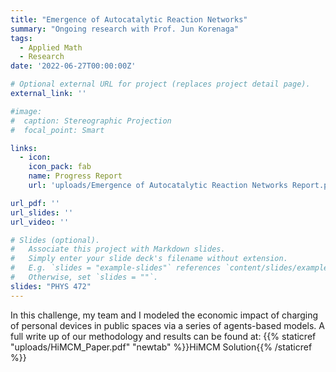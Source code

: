 ```yaml
---
title: "Emergence of Autocatalytic Reaction Networks"
summary: "Ongoing research with Prof. Jun Korenaga"
tags:
  - Applied Math
  - Research
date: '2022-06-27T00:00:00Z'

# Optional external URL for project (replaces project detail page).
external_link: ''

#image: 
#  caption: Stereographic Projection
#  focal_point: Smart

links:
  - icon: 
    icon_pack: fab
    name: Progress Report
    url: 'uploads/Emergence of Autocatalytic Reaction Networks Report.pdf'

url_pdf: ''
url_slides: ''
url_video: ''

# Slides (optional).
#   Associate this project with Markdown slides.
#   Simply enter your slide deck's filename without extension.
#   E.g. `slides = "example-slides"` references `content/slides/example-slides.md`.
#   Otherwise, set `slides = ""`.
slides: "PHYS 472"
---
```



In this challenge, my team and I modeled the economic impact of charging of personal devices in public spaces via a series of agents-based models. A full write up of our methodology and results can be found at: {{% staticref "uploads/HiMCM_Paper.pdf" "newtab" %}}HiMCM Solution{{% /staticref %}}